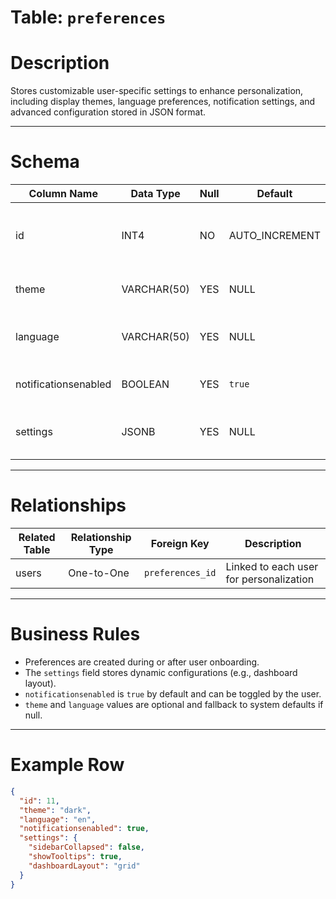 # Table: `preferences`

# Description
Stores customizable user-specific settings to enhance personalization, including display themes, language preferences, notification settings, and advanced configuration stored in JSON format.

---

# Schema

| Column Name         | Data Type     | Null | Default     | Constraints        | Description                                              |
|---------------------|---------------|------|-------------|---------------------|----------------------------------------------------------|
| id                  | INT4          | NO   | AUTO_INCREMENT | PRIMARY KEY     | Unique identifier for the preferences record             |
| theme               | VARCHAR(50)   | YES  | NULL        |                     | Preferred theme (e.g., `dark`, `light`)                  |
| language            | VARCHAR(50)   | YES  | NULL        |                     | Preferred UI language (e.g., `en`, `fr`, `es`)           |
| notificationsenabled| BOOLEAN       | YES  | `true`      |                     | Enable/disable push or email notifications               |
| settings            | JSONB         | YES  | NULL        |                     | Additional flexible settings in JSON format              |

---

# Relationships

| Related Table   | Relationship Type | Foreign Key     | Description                              |
|-----------------|-------------------|------------------|------------------------------------------|
| users           | One-to-One        | `preferences_id` | Linked to each user for personalization  |

---

# Business Rules

- Preferences are created during or after user onboarding.
- The `settings` field stores dynamic configurations (e.g., dashboard layout).
- `notificationsenabled` is `true` by default and can be toggled by the user.
- `theme` and `language` values are optional and fallback to system defaults if null.

---

# Example Row

```json
{
  "id": 11,
  "theme": "dark",
  "language": "en",
  "notificationsenabled": true,
  "settings": {
    "sidebarCollapsed": false,
    "showTooltips": true,
    "dashboardLayout": "grid"
  }
}
